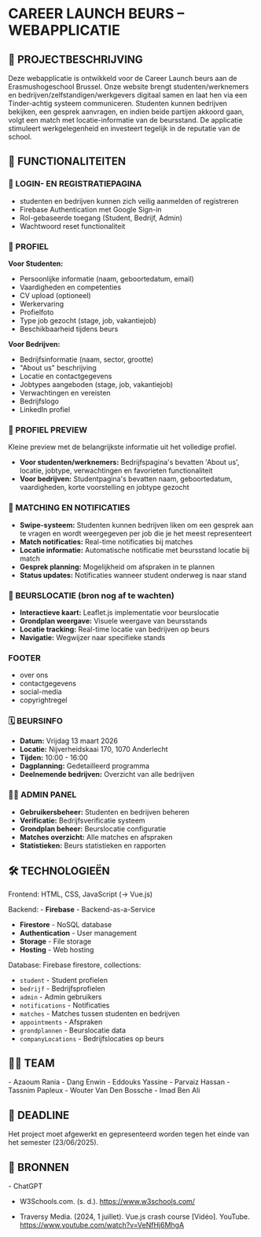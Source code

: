 <H1>CAREER LAUNCH BEURS – WEBAPPLICATIE</H1>

<H2>📌 PROJECTBESCHRIJVING</H2>

Deze webapplicatie is ontwikkeld voor de Career Launch beurs aan de Erasmushogeschool Brussel. Onze website brengt studenten/werknemers en bedrijven/zelfstandigen/werkgevers digitaal samen en laat hen via een Tinder-achtig systeem communiceren. Studenten kunnen bedrijven bekijken, een gesprek aanvragen, en indien beide partijen akkoord gaan, volgt een match met locatie-informatie van de beursstand. De applicatie stimuleert werkgelegenheid en investeert tegelijk in de reputatie van de school.

<H2> 🎯 FUNCTIONALITEITEN </H2>

<H3> 🔐 LOGIN- EN REGISTRATIEPAGINA</H3>

- studenten en bedrijven kunnen zich veilig aanmelden of registreren
- Firebase Authentication met Google Sign-in
- Rol-gebaseerde toegang (Student, Bedrijf, Admin)
- Wachtwoord reset functionaliteit

<H3> 👤 PROFIEL </H3>

**Voor Studenten:**
- Persoonlijke informatie (naam, geboortedatum, email)
- Vaardigheden en competenties
- CV upload (optioneel)
- Werkervaring
- Profielfoto
- Type job gezocht (stage, job, vakantiejob)
- Beschikbaarheid tijdens beurs

**Voor Bedrijven:**
- Bedrijfsinformatie (naam, sector, grootte)
- "About us" beschrijving
- Locatie en contactgegevens
- Jobtypes aangeboden (stage, job, vakantiejob)
- Verwachtingen en vereisten
- Bedrijfslogo
- LinkedIn profiel

<H3> 📄 PROFIEL PREVIEW</H3>

Kleine preview met de belangrijkste informatie uit het volledige profiel.

- **Voor studenten/werknemers:** Bedrijfspagina's bevatten 'About us', locatie, jobtype, verwachtingen en favorieten functionaliteit
- **Voor bedrijven:** Studentpagina's bevatten naam, geboortedatum, vaardigheden, korte voorstelling en jobtype gezocht

<H3> 💬 MATCHING EN NOTIFICATIES</H3>

- **Swipe-systeem:** Studenten kunnen bedrijven liken om een gesprek aan te vragen en wordt weergegeven per job die je het meest representeert
- **Match notificaties:** Real-time notificaties bij matches
- **Locatie informatie:** Automatische notificatie met beursstand locatie bij match
- **Gesprek planning:** Mogelijkheid om afspraken in te plannen
- **Status updates:** Notificaties wanneer student onderweg is naar stand

<H3> 📍 BEURSLOCATIE (bron nog af te wachten)</H3>

- **Interactieve kaart:** Leaflet.js implementatie voor beurslocatie
- **Grondplan weergave:** Visuele weergave van beursstands
- **Locatie tracking:** Real-time locatie van bedrijven op beurs
- **Navigatie:** Wegwijzer naar specifieke stands

<H3> FOOTER </H3>

- over ons
- contactgegevens
- social-media
- copyrightregel

<H3> 🗓️ BEURSINFO</H3>

- **Datum:** Vrijdag 13 maart 2026
- **Locatie:** Nijverheidskaai 170, 1070 Anderlecht
- **Tijden:** 10:00 - 16:00
- **Dagplanning:** Gedetailleerd programma
- **Deelnemende bedrijven:** Overzicht van alle bedrijven

<H3> 👨‍💼 ADMIN PANEL</H3>

- **Gebruikersbeheer:** Studenten en bedrijven beheren
- **Verificatie:** Bedrijfsverificatie systeem
- **Grondplan beheer:** Beurslocatie configuratie
- **Matches overzicht:** Alle matches en afspraken
- **Statistieken:** Beurs statistieken en rapporten

<H2> 🛠️ TECHNOLOGIEËN</H2>

Frontend: HTML, CSS, JavaScript (-> Vue.js)

Backend: - **Firebase** - Backend-as-a-Service
  - **Firestore** - NoSQL database
  - **Authentication** - User management
  - **Storage** - File storage
  - **Hosting** - Web hosting

Database: Firebase firestore,
          collections:  
  - `student` - Student profielen
  - `bedrijf` - Bedrijfsprofielen
  - `admin` - Admin gebruikers
  - `notifications` - Notificaties
  - `matches` - Matches tussen studenten en bedrijven
  - `appointments` - Afspraken
  - `grondplannen` - Beurslocatie data
  - `companyLocations` - Bedrijfslocaties op beurs
 
       
<H2> 👨‍💻 TEAM</H2>
- Azaoum Rania
- Dang Enwin
- Eddouks Yassine
- Parvaiz Hassan
- Tassnim Papleux
- Wouter Van Den Bossche
- Imad Ben Ali

<H2> 📆 DEADLINE</H2>

Het project moet afgewerkt en gepresenteerd worden tegen het einde van het semester (23/06/2025).

<H2> 🔗 BRONNEN</H2>
- ChatGPT

- W3Schools.com. (s. d.). https://www.w3schools.com/

- Traversy Media. (2024, 1 juillet). Vue.js crash course [Vidéo]. YouTube. https://www.youtube.com/watch?v=VeNfHj6MhgA

